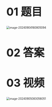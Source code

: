 # 01 题目

<img src="https://cvp.oss-cn-shanghai.aliyuncs.com/202409041608154.png" alt="image-20240904160805094" style="zoom:50%;" />



# 02 答案





# 03 视频

<img src="https://cvp.oss-cn-shanghai.aliyuncs.com/202409050830292.png" alt="image-20240905083056051" style="zoom:50%;" />